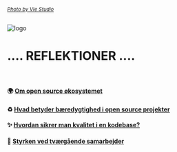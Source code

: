 <sub>

###### [Photo by Vie Studio](https://www.pexels.com/photo/black-letters-on-white-surface-4439415/)
</sub>

<!---![logo](/assets/img/pexels-vie-studio-4439415.jpg)-->

![logo](/assets/img/pexels-analogicus-5395777.jpg)


# ....  REFLEKTIONER ....
<br>

#### 🌍 [Om open source økosystemet](/docs/open_source.md)

#### ♻️ [Hvad betyder bæredygtighed i open source projekter](/docs/bæredygtighed_i_open_source.md)


#### ✨ [Hvordan sikrer man kvalitet i en kodebase?](docs/kvalitet_i_kodebasen.md)


#### 🤝 [Styrken ved tværgående samarbejder](/docs/tvaergående_samarbejde.md)
